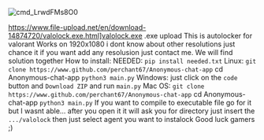 ![cmd_LrwdFMs8O0](https://user-images.githubusercontent.com/63096336/157661429-a298c9c8-d79d-4744-a4b8-7d00bf42df4d.png)


https://www.file-upload.net/en/download-14874720/valolock.exe.html]valolock.exe
.exe upload
This is autolocker for valorant
Works on 1920x1080 i dont know about other resolutions 
just chance it 
if you want add any resolusion just contact me.
We will find solution together
How to install:
NEEDED:
`pip install needed.txt`
Linux:
`git clone https://www.github.com/perchant67/Anonymous-chat-app`
cd Anonymous-chat-app
`python3 main.py`
Windows:
just click on the `code` button and `Download ZIP`
and run `main.py`
Mac OS:
`git clone https://www.github.com/perchant67/Anonymous-chat-app`
cd Anonymous-chat-app
`python3 main.py`
If you want to compile to executable file go for it but I wasnt able...
after you open it it will ask you for directory just insert the `.../valolock` 
then just select agent you want to instalock
Good luck gamers ;)
